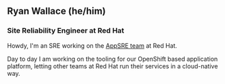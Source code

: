## Ryan Wallace (he/him)
### Site Reliability Engineer at Red Hat

Howdy, I'm an SRE working on the [AppSRE team](https://github.com/app-sre) at Red Hat. 

Day to day I am working on the tooling for our OpenShift based application platform, letting other teams at Red Hat run their services in a cloud-native way.

